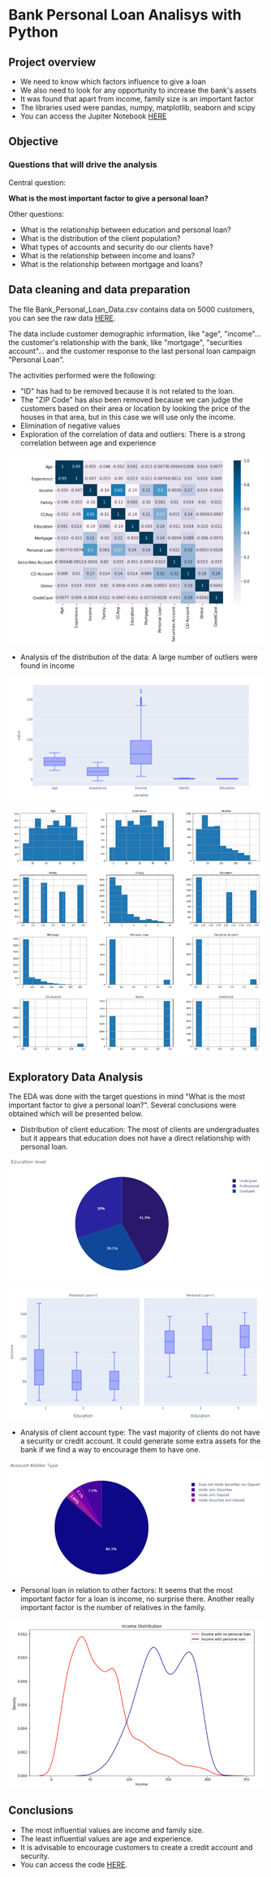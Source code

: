 # Bank Personal Loan Analisys with Python
## Project overview
* We need to know which factors influence to give a loan
* We also need to look for any opportunity to increase the bank's assets
* It was found that apart from income, family size is an important factor
* The libraries used were pandas, numpy, matplotlib, seaborn and scipy
* You can access the Jupiter Notebook [HERE](https://github.com/victort9/Bank_Loan_Project/blob/main/Files/Bank_Personal_Loan_Analysis.ipynb)

## Objective
### Questions that will drive the analysis
Central question:

**What is the most important factor to give a personal loan?**

Other questions:

* What is the relationship between education and personal loan?
* What is the distribution of the client population?
* What types of accounts and security do our clients have?
* What is the relationship between income and loans?
* What is the relationship between mortgage and loans?

## Data cleaning and data preparation

The file Bank_Personal_Loan_Data.csv contains data on 5000 customers, you can see the raw data [HERE](https://github.com/victort9/Bank_Loan_Project/blob/main/Files/Bank_Personal_Loan_Data.csv). 

The data include customer demographic information, like "age", "income"... the customer's relationship with the bank, like "mortgage", "securities account"... and the customer response to the last personal loan campaign "Personal Loan".

The activities performed were the following:

* "ID" has had to be removed because it is not related to the loan. 
* The "ZIP Code" has also been removed because we can judge the customers based on their area or location by looking the price of the houses in that area, but in this case we will use only the income.
* Elimination of negative values
* Exploration of the correlation of data and outliers: There is a strong correlation between age and experience

![](https://github.com/victort9/Bank_Loan_Project/blob/main/Images/Correlation_heatmap.png)


* Analysis of the distribution of the data: A large number of outliers were found in income

![](https://github.com/victort9/Bank_Loan_Project/blob/main/Images/Boxplot.png)


![](https://github.com/victort9/Bank_Loan_Project/blob/main/Images/histogram.png)


## Exploratory Data Analysis
The EDA was done with the target questions in mind "What is the most important factor to give a personal loan?". Several conclusions were obtained which will be presented below.

* Distribution of client education: The most of clients are undergraduates but it appears that education does not have a direct relationship with personal loan.


![](https://github.com/victort9/Bank_Loan_Project/blob/main/Images/Pie_education.png)

![](https://github.com/victort9/Bank_Loan_Project/blob/main/Images/Boxplot_persn_loan.png)


* Analysis of client account type: The vast majority of clients do not have a security or credit account. It could generate some extra assets for the bank if we find a way to encourage them to have one.


![](https://github.com/victort9/Bank_Loan_Project/blob/main/Images/Pie_account_type.png)


* Personal loan in relation to other factors: It seems that the most important factor for a loan is income, no surprise there. Another really important factor is the number of relatives in the family.


![](https://github.com/victort9/Bank_Loan_Project/blob/main/Images/Income_persn_loan.png)


## Conclusions
* The most influential values are income and family size.
* The least influential values are age and experience.
* It is advisable to encourage customers to create a credit account and security.
* You can access the code [HERE](https://github.com/victort9/Bank_Loan_Project/blob/main/Files/Bank_Personal_Loan_Analysis.ipynb).
